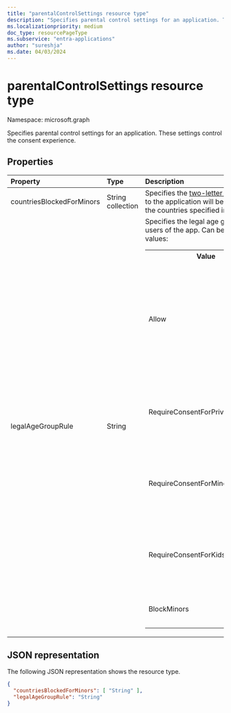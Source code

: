```yaml
---
title: "parentalControlSettings resource type"
description: "Specifies parental control settings for an application. These settings control the consent experience."
ms.localizationpriority: medium
doc_type: resourcePageType
ms.subservice: "entra-applications"
author: "sureshja"
ms.date: 04/03/2024
---
```


# parentalControlSettings resource type

Namespace: microsoft.graph

Specifies parental control settings for an application. These settings control the consent experience.

## Properties

| Property | Type | Description |
:---------------|:--------|:----------|
|countriesBlockedForMinors|String collection| Specifies the [two-letter ISO country codes](https://www.iso.org/iso-3166-country-codes.html). Access to the application will be blocked for minors from the countries specified in this list.|
|legalAgeGroupRule| String | Specifies the legal age group rule that applies to users of the app. Can be set to one of the following values: <table><tr><th>Value</th><th>Description</th></tr><tr><td>Allow</td><td>Default. Enforces the legal minimum. This means parental consent is required for minors in the European Union and Korea.</td></tr><tr><td>RequireConsentForPrivacyServices</td><td>Enforces the user to specify date of birth to comply with COPPA rules. </td></tr><tr><td>RequireConsentForMinors</td><td>Requires parental consent for ages below 18, regardless of country minor rules.</td></tr><tr><td>RequireConsentForKids</td><td>Requires parental consent for ages below 14, regardless of country minor rules.</td></tr><tr><td>BlockMinors</td><td>Blocks minors from using the app.</td></tr></table> |

## JSON representation
The following JSON representation shows the resource type.

<!--{
  "blockType": "resource",
  "@odata.type": "microsoft.graph.parentalControlSettings"
}-->
```json
{
  "countriesBlockedForMinors": [ "String" ],
  "legalAgeGroupRule": "String"
}

```

